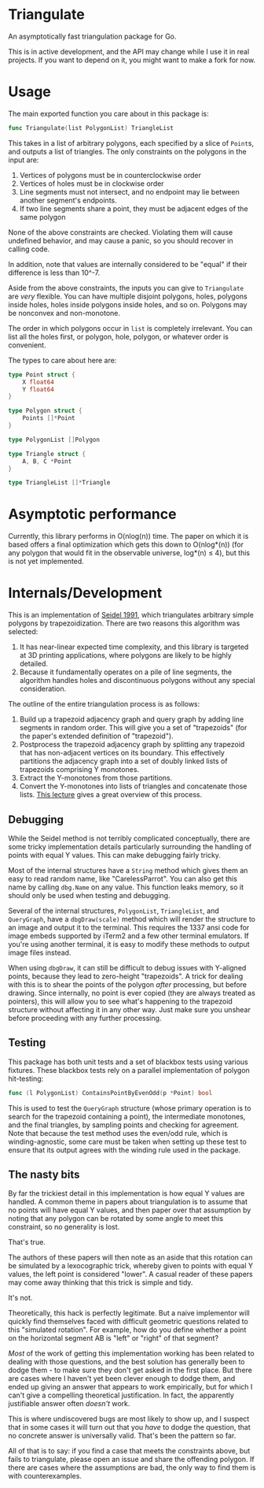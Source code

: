 # Triangulate

An asymptotically fast triangulation package for Go.

This is in active development, and the API may change while I use it in real
projects. If you want to depend on it, you might want to make a fork for now.

# Usage

The main exported function you care about in this package is:

```go
func Triangulate(list PolygonList) TriangleList
```

This takes in a list of arbitrary polygons, each specified by a slice of
`Point`s, and outputs a list of triangles. The only constraints on the polygons
in the input are:

1. Vertices of polygons must be in counterclockwise order
2. Vertices of holes must be in clockwise order
3. Line segments must not intersect, and no endpoint may lie between another
   segment's endpoints.
4. If two line segments share a point, they must be adjacent edges of the same
   polygon

None of the above constraints are checked. Violating them will cause undefined
behavior, and may cause a panic, so you should recover in calling code.

In addition, note that values are internally considered to be "equal" if their
difference is less than 10^-7.

Aside from the above constraints, the inputs you can give to `Triangulate` are
_very_ flexible. You can have multiple disjoint polygons, holes, polygons inside
holes, holes inside polygons inside holes, and so on. Polygons may be nonconvex
and non-monotone.

The order in which polygons occur in `list` is completely irrelevant. You can
list all the holes first, or polygon, hole, polygon, or whatever order is
convenient.

The types to care about here are:

```go
type Point struct {
	X float64
	Y float64
}

type Polygon struct {
	Points []*Point
}

type PolygonList []Polygon

type Triangle struct {
	A, B, C *Point
}

type TriangleList []*Triangle
```

# Asymptotic performance

Currently, this library performs in O(nlog(n)) time. The paper on which it is
based offers a final optimization which gets this down to O(nlog\*(n)) (for any
polygon that would fit in the observable universe, log\*(n) ≤ 4), but this is
not yet implemented.

# Internals/Development

This is an implementation of
[Seidel 1991](https://www.sciencedirect.com/science/article/pii/0925772191900124),
which triangulates arbitrary simple polygons by trapezoidization. There are two
reasons this algorithm was selected:

1. It has near-linear expected time complexity, and this library is targeted at
   3D printing applications, where polygons are likely to be highly detailed.
2. Because it fundamentally operates on a pile of line segments, the algorithm
   handles holes and discontinuous polygons without any special consideration.

The outline of the entire triangulation process is as follows:

1. Build up a trapezoid adjacency graph and query graph by adding line segments
   in random order. This will give you a set of "trapezoids" (for the paper's
   extended definition of "trapezoid").
2. Postprocess the trapezoid adjacency graph by splitting any trapezoid that has
   non-adjacent vertices on its boundary. This effectively partitions the
   adjacency graph into a set of doubly linked lists of trapezoids comprising Y
   monotones.
3. Extract the Y-monotones from those partitions.
4. Convert the Y-monotones into lists of triangles and concatenate those lists.
   [This lecture](https://www.youtube.com/watch?v=pfXXgV9u6cw) gives a great
   overview of this process.

## Debugging

While the Seidel method is not terribly complicated conceptually, there are
some tricky implementation details particularly surrounding the handling of
points with equal Y values. This can make debugging fairly tricky.

Most of the internal structures have a `String` method which gives them an easy
to read random name, like "CarelessParrot". You can also get this name by
calling `dbg.Name` on any value. This function leaks memory, so it should only
be used when testing and debugging.

Several of the internal structures, `PolygonList`, `TriangleList`, and
`QueryGraph`, have a `dbgDraw(scale)` method which will render the structure to
an image and output it to the terminal. This requires the 1337 ansi code for
image embeds supported by iTerm2 and a few other terminal emulators. If you're
using another terminal, it is easy to modify these methods to output image files
instead.

When using `dbgDraw`, it can still be difficult to debug issues with Y-aligned
points, because they lead to zero-height "trapezoids". A trick for dealing with
this is to shear the points of the polygon _after_ processing, but before
drawing. Since internally, no point is ever copied (they are always treated as
pointers), this will allow you to see what's happening to the trapezoid
structure without affecting it in any other way. Just make sure you unshear
before proceeding with any further processing.

## Testing

This package has both unit tests and a set of blackbox tests using various
fixtures. These blackbox tests rely on a parallel implementation of polygon
hit-testing:

```go
func (l PolygonList) ContainsPointByEvenOdd(p *Point) bool
```

This is used to test the `QueryGraph` structure (whose primary operation is to
search for the trapezoid containing a point), the intermediate monotones, and
the final triangles, by sampling points and checking for agreement. Note that
because the test method uses the even/odd rule, which is winding-agnostic, some
care must be taken when setting up these test to ensure that its output agrees
with the winding rule used in the package.

## The nasty bits

By far the trickiest detail in this implementation is how equal Y values are
handled. A common theme in papers about triangulation is to assume that no
points will have equal Y values, and then paper over that assumption by noting
that any polygon can be rotated by some angle to meet this constraint, so no
generality is lost.

That's true.

The authors of these papers will then note as an aside that this rotation can be
simulated by a lexocographic trick, whereby given to points with equal Y values,
the left point is considered "lower". A casual reader of these papers may come
away thinking that this trick is simple and tidy.

It's not.

Theoretically, this hack is perfectly legitimate. But a naive implementor will
quickly find themselves faced with difficult geometric questions related to this
"simulated rotation". For example, how do you define whether a point on the
horizontal segment AB is "left" or "right" of that segment?

_Most_ of the work of getting this implementation working has been related to
dealing with those questions, and the best solution has generally been to dodge
them - to make sure they don't get asked in the first place. But there are cases
where I haven't yet been clever enough to dodge them, and ended up giving an
answer that appears to work empirically, but for which I can't give a compelling
theoretical justification. In fact, the apparently justifiable answer often
_doesn't_ work.

This is where undiscovered bugs are most likely to show up, and I suspect that
in some cases it will turn out that you _have_ to dodge the question, that no
concrete answer is universally valid. That's been the pattern so far.

All of that is to say: if you find a case that meets the constraints above, but
fails to triangulate, please open an issue and share the offending polygon. If
there are cases where the assumptions are bad, the only way to find them is with
counterexamples.